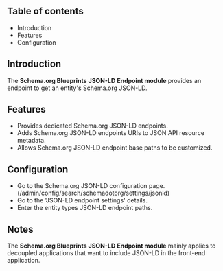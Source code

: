 Table of contents
-----------------

* Introduction
* Features
* Configuration


Introduction
------------

The **Schema.org Blueprints JSON-LD Endpoint module** provides an endpoint to get an 
entity's Schema.org JSON-LD.


Features
--------

- Provides dedicated Schema.org JSON-LD endpoints.
- Adds Schema.org JSON-LD endpoints URIs to JSON:API resource metadata.
- Allows Schema.org JSON-LD endpoint base paths to be customized.

  
Configuration
-------------

- Go to the Schema.org JSON-LD configuration page.  
  (/admin/config/search/schemadotorg/settings/jsonld)
- Go to the 'JSON-LD endpoint settings' details.
- Enter the entity types JSON-LD endpoint paths.


Notes
-----

The **Schema.org Blueprints JSON-LD Endpoint module** mainly applies to decoupled 
applications that want to include JSON-LD in the front-end application.
